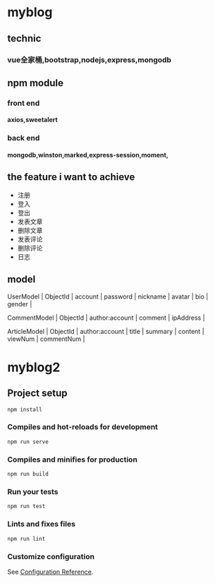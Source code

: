 # myblog


## technic
### vue全家桶,bootstrap,nodejs,express,mongodb

## npm module
### front end
#### axios,sweetalert

### back end
#### mongodb,winston,marked,express-session,moment,


## the feature i want to achieve
- 注册
- 登入
- 登出
- 发表文章
- 删除文章
- 发表评论
- 删除评论
- 日志



## model
UserModel
| ObjectId | account | password | nickname | avatar | bio | gender |

CommentModel
| ObjectId | author:account | comment | ipAddress |

ArticleModel
| ObjectId | author:account | title | summary | content | viewNum | commentNum |





















# myblog2

## Project setup
```
npm install
```

### Compiles and hot-reloads for development
```
npm run serve
```

### Compiles and minifies for production
```
npm run build
```

### Run your tests
```
npm run test
```

### Lints and fixes files
```
npm run lint
```

### Customize configuration
See [Configuration Reference](https://cli.vuejs.org/config/).
